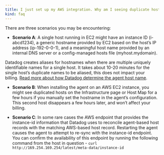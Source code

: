 ```yaml
---
title: I just set up my AWS integration. Why am I seeing duplicate hosts?
kind: faq
---
```


There are three scenarios you may be encountering:

* **Scenario A**: A single host running in EC2 might have an instance ID (i-abcd1234), a generic hostname provided by EC2 based on the host’s IP address (ip-192-0-0-1), and a meaningful host name provided by an internal DNS server or a config-managed hosts file (myhost.mydomain).

Datadog creates aliases for hostnames when there are multiple uniquely identifiable names for a single host. It takes about 10-20 minutes for the single host’s duplicate names to be aliased, this does not impact your billing. [Read more about how Datadog determine the agent host name](/agent/basic_agent_usage/).

* **Scenario B**: When installing the agent on an AWS EC2 instance, you might see duplicated hosts on the Infrastructure page or Host Map for a few hours if you manually set the hostname in the agent’s configuration. This second host disappears a few hours later, and won’t affect your billing.

* **Scenario C**: In some rare cases the AWS endpoint that provides the instance-id information that Datadog uses to reconcile agent-based host records with the matching AWS-based host record. Restarting the agent causes the agent to attempt to re-sync with the instance-id endpoint. You can confirm the availability of this endpoint by running the following command from the host in question - `curl http://169.254.169.254/latest/meta-data/instance-id`